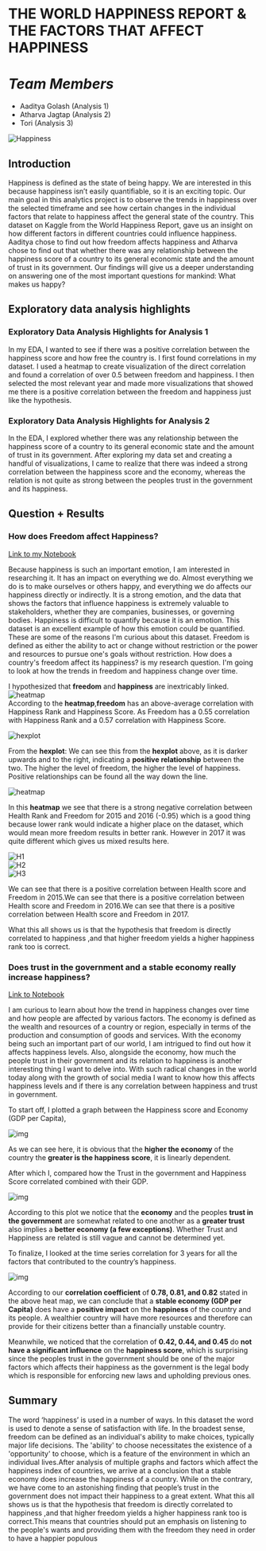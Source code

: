 
# THE WORLD HAPPINESS REPORT & THE FACTORS THAT AFFECT HAPPINESS

# *Team Members*

- Aaditya Golash (Analysis 1)
- Atharva Jagtap (Analysis 2)
- Tori (Analysis 3)

![Happiness](images/download.jpg)

## Introduction

Happiness is defined as the state of being happy. We are interested in this because happiness isn’t easily quantifiable, so it is an exciting topic. Our main goal in this analytics project is to observe the trends in happiness over the selected timeframe and see how certain changes in the individual factors that relate to happiness affect the general state of the country. This dataset on Kaggle from the World Happiness Report, gave us an insight on how different factors in different countries could influence happiness. Aaditya chose to find out how freedom affects happiness and Atharva chose to find out that whether there was any relationship between the happiness score of a country to its general economic state and the amount of trust in its government. Our findings will give us a deeper understanding on answering one of the most important questions for mankind: What makes us happy?

## Exploratory data analysis highlights

### Exploratory Data Analysis Highlights for Analysis 1

In my EDA, I wanted to see if there was a positive correlation between the happiness score and how free the country is. I first found correlations in my dataset. I used a heatmap to create visualization of the direct correlation and found a correlation of over 0.5 between freedom and happiness. I then selected the most relevant year and made more visualizations that showed me there is a positive correlation between the freedom and happiness just like the hypothesis.

### Exploratory Data Analysis Highlights for Analysis 2

 In the EDA, I explored whether there was any relationship between
the happiness score of a country to its general economic state and the amount of trust in its government. After exploring my data set and creating a handful of visualizations, I came to realize that there was indeed a strong correlation between the happiness score and the economy, whereas the relation is not quite as strong between the peoples trust in the government and its happiness.

## Question + Results

### How does Freedom affect Happiness?

[Link to my Notebook]( https://github.com/ubco-W2022T1-cosc301/project-group41/blob/main/notebooks/analysis1.ipynb)  

Because happiness is such an important emotion, I am interested in researching it. It has an impact on everything we do. Almost everything we do is to make ourselves or others happy, and everything we do affects our happiness directly or indirectly. It is a strong emotion, and the data that shows the factors that influence happiness is extremely valuable to stakeholders, whether they are companies, businesses, or governing bodies. Happiness is difficult to quantify because it is an emotion. This dataset is an excellent example of how this emotion could be quantified. These are some of the reasons I'm curious about this dataset.
Freedom is defined as either the ability to act or change without restriction or the power and resources to pursue one's goals without restriction. How does a country's freedom affect its happiness? is my research question. I'm going to look at how the trends in freedom and happiness change over time.

I hypothesized that **freedom** and **happiness** are inextricably linked.
![heatmap]( images/A1heatmap.png)  
 According to the **heatmap**,**freedom** has an above-average correlation with Happiness Rank and Happiness Score. As Freedom has a 0.55 correlation with Happiness Rank and a 0.57 correlation with Happiness Score.

![hexplot]( images/A1hexplot.png)  

From the **hexplot**: We can see this from the **hexplot** above, as it is darker upwards and to the right, indicating a **positive relationship** between the two. The higher the level of freedom, the higher the level of happiness. Positive relationships can be found all the way down the line.

![heatmap]( images/A1heatmapT4.png)  

In this **heatmap** we see that there is a strong negative correlation between Health Rank and Freedom for 2015 and 2016 (-0.95) which is a good thing because lower rank would indicate a higher place on the dataset, which would mean more freedom results in better rank. However in 2017 it was quite different which gives us mixed results here.

![H1]( images/A1hist15.png)  
![H2]( images/A1hist16.png)  
![H3]( images/A1hist17.png)  

We can see that there is a positive correlation between Health score and Freedom in 2015.We can see that there is a positive correlation between Health score and Freedom in 2016.We can see that there is a positive correlation between Health score and Freedom in 2017.

What this all shows us is that the hypothesis that freedom is directly correlated to happiness ,and that higher freedom yields a higher happiness rank too is correct.

### Does trust in the government and a stable economy really increase happiness?

[Link to Notebook]( https://github.com/ubco-W2022T1-cosc301/project-group41/blob/main/notebooks/analysis2.ipynb)  

I am curious to learn about how the trend in happiness changes over time and how people are affected by various factors.  The economy is defined as the wealth and resources of a country or region, especially in terms of the production and consumption of goods and services. With the economy being such an important part of our world, I am intrigued to find out how it affects happiness levels. Also, alongside the economy, how much the people trust in their government and its relation to happiness is another interesting thing I want to delve into. With such radical changes in the world today along with the growth of social media I want to know how this affects happiness levels and if there is any correlation between happiness and trust in government.

To start off, I plotted a graph between the Happiness score and Economy (GDP per Capita),

![img](images/images-atharva/2.png)

As we can see here, it is obvious that the **higher the economy** of the country the **greater is the happiness score**, it is linearly dependent.  

After which I, compared how the Trust in the government and Happiness Score correlated combined with their GDP.

![img](images/images-atharva/3.png)

According to this plot we notice that the **economy** and the peoples **trust in the government** are somewhat related to one another as a **greater trust** also implies a **better economy (a few exceptions)**. Whether Trust and Happiness are related is still vague and cannot be determined yet.

To finalize, I looked at the time series correlation for 3 years for all the factors that contributed to the country’s happiness.

![img](images/images-atharva/4.png)

According to our **correlation coefficient** of **0.78, 0.81, and 0.82** stated in the above heat map, we can conclude that a **stable economy (GDP per Capita)** does have a **positive impact** on the **happiness** of the country and its people. A wealthier country will have more resources and therefore can provide for their citizens better than a financially unstable country.

Meanwhile, we noticed that the correlation of **0.42, 0.44, and 0.45** do **not have a significant influence** on the **happiness score**, which is surprising since the peoples trust in the government should be one of the major factors which affects their happiness as the government is the legal body which is responsible for enforcing new laws and upholding previous ones.

## Summary

The word ‘happiness’ is used in a number of ways. In this dataset the word is used to denote a sense of satisfaction with life.
 In the broadest sense, freedom can be defined as an individual's ability to make choices, typically major life decisions. The 'ability' to choose necessitates the existence of a 'opportunity' to choose, which is a feature of the environment in which an individual lives.After analysis of multiple graphs and factors which affect the happiness index of countries, we arrive at a conclusion that a stable economy does increase the happiness of a country. While on the contrary, we have come to an astonishing finding that people’s trust in the government does not impact their happiness to a great extent. What this all shows us is that the hypothesis that freedom is directly correlated to happiness ,and that higher freedom yields a higher happiness rank too is correct.This means that countries should put an emphasis on listening to the people's wants and providing them with the freedom they need in order to have a happier populous
